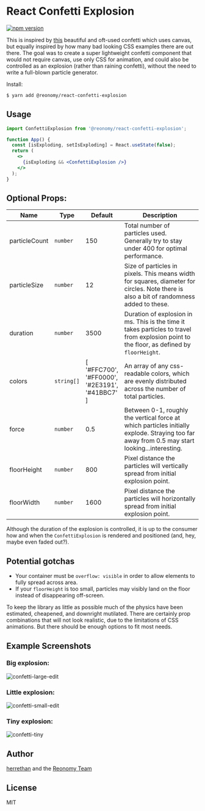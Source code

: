 # React Confetti Explosion

[![npm version](https://img.shields.io/npm/v/@reonomy/react-confetti-explosion.svg?style=flat-square)](https://www.npmjs.com/package/@reonomy/react-confetti-explosion)


This is inspired by [this](https://codepen.io/Gthibaud/pen/ENzXbp) beautiful and oft-used confetti which uses canvas, but equally inspired by how many bad looking CSS examples there are out there. The goal was to create a super lightweight confetti component that would not require canvas, use only CSS for animation, and could also be controlled as an explosion (rather than raining confetti), without the need to write a full-blown particle generator.


Install:

```bash
$ yarn add @reonomy/react-confetti-explosion
```


## Usage

```jsx
import ConfettiExplosion from '@reonomy/react-confetti-explosion';

function App() {
  const [isExploding, setIsExploding] = React.useState(false);
  return (
    <>
      {isExploding && <ConfettiExplosion />}
    </>
  );
}
```

## Optional Props:

| Name          | Type       | Default                                                       | Description                                                                                                                                   |
|---------------|------------|---------------------------------------------------------------|-----------------------------------------------------------------------------------------------------------------------------------------------|
| particleCount | `number`   | 150                                                           | Total number of particles used. Generally try to stay under 400 for optimal performance.                                                      |
| particleSize  | `number`   | 12                                                            | Size of particles in pixels. This means width for squares, diameter for circles. Note there is also a bit of randomness added to these.       |
| duration      | `number`   | 3500                                                          | Duration of explosion in ms. This is the time it takes particles to travel from explosion point to the floor, as defined by `floorHeight`.    |
| colors        | `string[]` | [<br>'#FFC700',<br>'#FF0000',<br>'#2E3191',<br>'#41BBC7'<br>] | An array of any css-readable colors, which are evenly distributed across the number of total particles.                                       |
| force         | `number`   | 0.5                                                           | Between 0-1, roughly the vertical force at which particles initially explode. Straying too far away from 0.5 may start looking...interesting. |
| floorHeight   | `number`   | 800                                                           | Pixel distance the particles will vertically spread from initial explosion point.                                                             |
| floorWidth    | `number`   | 1600                                                          | Pixel distance the particles will horizontally spread from initial explosion point.                                                           |                                                    |

Although the duration of the explosion is controlled, it is up to the consumer how and when the `ConfettiExplosion` is rendered and positioned (and, hey, maybe even faded out?). 

## Potential gotchas
- Your container must be `overflow: visible` in order to allow elements to fully spread across area.
- If your `floorHeight` is too small, particles may visibly land on the floor instead of disappearing off-screen.

To keep the library as little as possible much of the physics have been estimated, cheapened, and downright mutilated. There are certainly prop combinations that will not look realistic, due to the limitations of CSS animations. But there should be enough options to fit most needs.

## Example Screenshots

### Big explosion:

![confetti-large-edit](https://user-images.githubusercontent.com/5460067/111782964-0c6bed80-8890-11eb-8a8b-0a4fdbc30cbd.gif)


### Little explosion:

![confetti-small-edit](https://user-images.githubusercontent.com/5460067/111782909-f8c08700-888f-11eb-9a90-4ef0931de730.gif)


### Tiny explosion:

![confetti-tiny](https://user-images.githubusercontent.com/5460067/111792596-c6685700-889a-11eb-8daf-7b234726041a.gif)


## Author

[herrethan](https://github.com/herrethan) and the [Reonomy Team](https://github.com/reonomy)

## License

MIT
